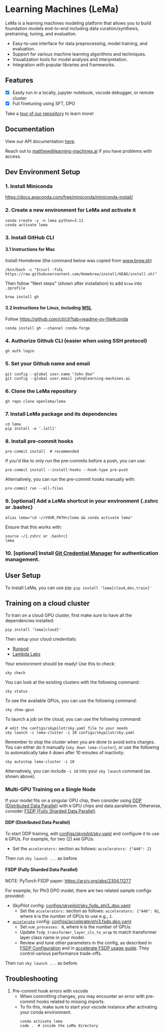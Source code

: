 # Learning Machines (LeMa)

LeMa is a learning machines modeling platform that allows you to build foundation models end-to-end including data curation/synthesis, pretraining, tuning, and evaluation.

- Easy-to-use interface for data preprocessing, model training, and evaluation.
- Support for various machine learning algorithms and techniques.
- Visualization tools for model analysis and interpretation.
- Integration with popular libraries and frameworks.

## Features

- [x] Easily run in a locally, jupyter notebook, vscode debugger, or remote cluster
- [x] Full finetuning using SFT, DPO

Take a [tour of our repository](https://github.com/openlema/lema/blob/main/notebooks/LeMa%20-%20A%20Tour.ipynb) to learn more!

## Documentation

View our API documentation [here](https://learning-machines.ai/docs/latest/index.html).

Reach out to matthew@learning-machines.ai if you have problems with access.

## Dev Environment Setup

### 1. Install Miniconda

   https://docs.anaconda.com/free/miniconda/miniconda-install/

[comment]: <> (This is a package/environment manager that we mainly need to pull all the relevant python packages via pip)


### 2. Create a new environment for LeMa and activate it

   ```
   conda create -y -n lema python=3.11
   conda activate lema
   ```

### 3. Install GitHub CLI

#### 3.1 Instructions for Mac

   Install Homebrew (the command below was copied from www.brew.sh)

   ```shell
   /bin/bash -c "$(curl -fsSL https://raw.githubusercontent.com/Homebrew/install/HEAD/install.sh)"
   ```

   Then follow "Next steps" (shown after installation) to add `brew` into `.zprofile`

   ```shell
   brew install gh
   ```

#### 3.2 Instructions for **Linux**, including [WSL](https://learn.microsoft.com/en-us/windows/wsl/)

  Follow https://github.com/cli/cli?tab=readme-ov-file#conda

   ```shell
   conda install gh --channel conda-forge
   ```

### 4. Authorize Github CLI (easier when using SSH protocol)

   ```shell
   gh auth login
   ```

### 5. Set your Github name and email

   ```shell
   git config --global user.name "John Doe"
   git config --global user.email john@learning-machines.ai
   ```

### 6. Clone the LeMa repository

   ```shell
   gh repo clone openlema/lema
   ```

### 7. Install LeMa package and its dependencies

   ```shell
   cd lema
   pip install -e '.[all]'
   ```

### 8. Install pre-commit hooks

   ```shell
   pre-commit install  # recommended
   ```

   If you'd like to only run the pre-commits before a push, you can use:
   ```shell
   pre-commit install --install-hooks --hook-type pre-push
   ```

   Alternatively, you can run the pre-commit hooks manually with:
   ```shell
   pre-commit run --all-files
   ```

### 9. [optional] Add a LeMa shortcut in your environment {.zshrc or .bashrc}

   ```shell
   alias lema="cd ~/<YOUR_PATH>/lema && conda activate lema"
   ```

   Ensure that this works with:

   ```shell
   source ~/{.zshrc or .bashrc}
   lema
   ```

### 10. [optional] Install [Git Credential Manager](https://docs.github.com/en/get-started/getting-started-with-git/about-remote-repositories#cloning-with-https-urls) for authentication management.

## User Setup

To install LeMa, you can use pip:
`pip install 'lema[cloud,dev,train]'`


## Training on a cloud cluster
To train on a cloud GPU cluster, first make sure to have all the dependencies installed:
```shell
pip install 'lema[cloud]'
```

Then setup your cloud credentials:
- [Runpod](https://skypilot.readthedocs.io/en/latest/getting-started/installation.html#runpod)
- [Lambda Labs](https://skypilot.readthedocs.io/en/latest/getting-started/installation.html#lambda-cloud)

Your environment should be ready! Use this to check:
```shell
sky check
```

You can look at the existing clusters with the following command:
```shell
sky status
```

To see the available GPUs, you can use the following command:
```shell
sky show-gpus
```

To launch a job on the cloud, you can use the following command:
```shell
# edit the configs/skypilot/sky.yaml file to your needs
sky launch -c lema-cluster -i 10 configs/skypilot/sky.yaml
```

Remember to stop the cluster when you are done to avoid extra charges. You can either do it manually (`sky down lema-cluster`), or use the following to automatically take it down after 10 minutes of inactivity:
```shell
sky autostop lema-cluster -i 10
```

Alternatively, you can include `-i 10` into your `sky launch` command (as shown above).

### Multi-GPU Training on a Single Node

If your model fits on a singular GPU chip, then consider using [DDP (Distributed Data Parallel)](https://huggingface.co/docs/transformers/en/perf_train_gpu_many#dataparallel-vs-distributeddataparallel) with `N` GPU chips and data parallelism. Otherwise, consider [FSDP (Fully Sharded Data Parallel)](https://huggingface.co/docs/transformers/en/fsdp).

#### DDP (Distributed Data Parallel)

To start DDP training, edit [configs/skypilot/sky.yaml](configs/skypilot/sky.yaml) and configure it to use `N` GPUs. For example, for two (2) `A40` GPUs:

* Set the `accelerators:` section as follows: `accelerators: {"A40": 2}`

Then run `sky launch ...` as before.

#### FSDP (Fully Sharded Data Parallel)

NOTE: PyTorch FSDP paper: https://arxiv.org/abs/2304.11277

For example, for Phi3 DPO model, there are two related sample configs provided:
* SkyPilot config: [configs/skypilot/sky_fsdp_phi3_dpo.yaml](configs/skypilot/sky_fsdp_phi3_dpo.yaml)
  * Set the `accelerators:` section as follows: `accelerators: {"A40": N}`, where `N` is the number of GPUs to use e.g., `2`.
* [`accelerate`](https://github.com/huggingface/accelerate) config: [configs/accelerate/phi3.fsdp.dpo.yaml](configs/accelerate/phi3.fsdp.dpo.yaml)
  * Set `num_processes: N`, where `N` is the number of GPUs.
  * Update `fsdp_transformer_layer_cls_to_wrap` to match transformer layer class name in your model.
  * Review and tune other parameters in the config, as described in [FSDP Configuration](https://huggingface.co/docs/transformers/main/en/fsdp#fsdp-configuration) and in [accelerate FSDP usage guide](https://huggingface.co/docs/accelerate/en/usage_guides/fsdp). They control various performance trade-offs.

Then run `sky launch ...` as before.


## Troubleshooting
1. Pre-commit hook errors with vscode
   - When committing changes, you may encounter an error with pre-commit hooks related to missing imports.
   - To fix this, make sure to start your vscode instance after activating your conda environment.
     ```shell
     conda activate lema
     code .  # inside the LeMa directory
     ```
